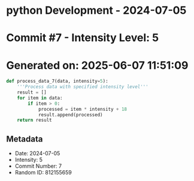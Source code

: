 ﻿# python Development - 2024-07-05
# Commit #7 - Intensity Level: 5
# Generated on: 2025-06-07 11:51:09
```python
def process_data_7(data, intensity=5):
    '''Process data with specified intensity level'''
    result = []
    for item in data:
        if item > 0:
            processed = item * intensity + 18
            result.append(processed)
    return result
```
## Metadata
- Date: 2024-07-05
- Intensity: 5
- Commit Number: 7
- Random ID: 812155659

